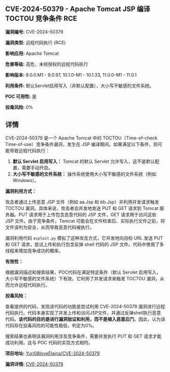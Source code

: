 ## CVE-2024-50379 - Apache Tomcat JSP 编译 TOCTOU 竞争条件 RCE

**漏洞编号:** CVE-2024-50379

**漏洞类型:** 远程代码执行 (RCE)

**影响应用:** Apache Tomcat

**危害等级:** 高危，未经授权的远程代码执行

**影响版本:** 9.0.0.M1 - 9.0.97, 10.1.0-M1 - 10.1.33, 11.0.0-M1 - 11.0.1

**利用条件:** 默认Servlet启用写入（非默认配置），大小写不敏感的文件系统。

**POC 可用性:** 是

**投毒风险:** 0%

## 详情

CVE-2024-50379 是一个 Apache Tomcat 中的 TOCTOU（Time-of-check Time-of-use）竞争条件漏洞，发生在 JSP 编译期间。如果满足以下条件，则可能导致远程代码执行：

1.  **默认 Servlet 启用写入：** Tomcat 的默认 Servlet 允许写入，这不是默认配置，需要手动开启。
2.  **大小写不敏感的文件系统：** 操作系统使用大小写不敏感的文件系统（例如 Windows）。

**漏洞利用方式：**

攻击者通过上传恶意 JSP 文件（例如 aa.Jsp 和 bb.Jsp）并利用并发请求触发 TOCTOU 漏洞。具体来说，攻击者会并发地发送 PUT 和 GET 请求到 Tomcat 服务器。PUT 请求用于上传包含恶意代码的 JSP 文件，GET 请求用于访问这些 JSP 文件。由于竞争条件，Tomcat 可能会在文件检查后、实际执行文件之前，将文件误判为安全，从而导致恶意代码被执行。

漏洞利用代码 `exploit.py` 模拟了这种攻击方式，它并发地向目标 URL 发送 PUT 和 GET 请求，尝试上传和执行包含反弹 shell 代码的 JSP 文件。代码中使用了多线程来增加竞争成功的概率。

**有效性：**

根据漏洞描述和搜索结果，POC代码在满足特定条件（默认 Servlet 启用写入，大小写不敏感的文件系统）下有效。它利用了并发请求来触发 TOCTOU 漏洞，从而允许远程代码执行。

**投毒风险：**

查看提供的代码，发现该代码的功能是尝试利用 CVE-2024-50379 漏洞进行远程代码执行。代码本身实现了并发上传和访问JSP文件，并通过反弹shell执行恶意代码。**该代码的目的是进行漏洞验证和利用，而不是植入恶意后门**。因此，认为该代码存在投毒风险的可能性极低，判定为0%。

搜索结果也表明该漏洞利用涉及竞争条件，需要并发执行 PUT 和 GET 请求才能成功利用。这与 POC 代码的实现方式相符。

**项目地址:** [Yuri08loveElaina/CVE-2024-50379](https://github.com/Yuri08loveElaina/CVE-2024-50379)

**漏洞详情:** [CVE-2024-50379](https://nvd.nist.gov/vuln/detail/CVE-2024-50379)